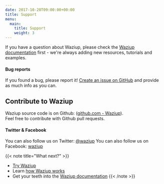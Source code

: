 ```yaml
---
date: 2017-10-28T09:00:00+00:00
title: Support
menu:
  main:
    title: Support
    weight: 3
---
```


If you have a question about Waziup, please check the [Waziup documentation](/documentation) first - we're always adding new resources, tutorials and examples.

#### Bug reports
If you found a bug, please report it! [Create an issue on GitHub](https://github.com/waziup/platform/issues) and provide as much info as you can.

## Contribute to Waziup
Waziup source code is on Github: ([github.com - Waziup](https://github.com/waziup/platform)).   
Feel free to contribute with Github pull requests.

#### Twitter & Facebook
You can also follow us on Twitter: [@waziup](https://twitter.com/waziupIOT)
You can also follow us on Facebook: [waziup](https://www.facebook.com/waziupIOT/)


{{< note title="What next?" >}}
* [Try Waziup](http://dashboard.waziup.io)
* Learn [how Waziup works](/documentation/how-waziup-works)
* Get your teeth into the [Waziup documentation](/documentation)
{{< /note >}}
